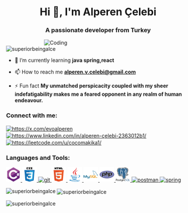 <h1 align="center">Hi 👋, I'm Alperen Çelebi</h1>
<h3 align="center">A passionate developer from Turkey</h3>
<img align="right" alt="Coding" width="400" src="https://i.gifer.com/GYny.gif">	

<p align="left"> <img src="https://komarev.com/ghpvc/?username=superiorbeingalce&label=Profile%20views&color=0e75b6&style=flat" alt="superiorbeingalce" /> </p>

- 🌱 I’m currently learning **java spring,react**

- 📫 How to reach me **alperen.v.celebi@gmail.com**

- ⚡ Fun fact **My unmatched perspicacity coupled with my sheer indefatigability makes me a feared opponent in any realm of human endeavour.**

<h3 align="left">Connect with me:</h3>
<p align="left">
<a href="https://twitter.com/https://x.com/evoalperen" target="blank"><img align="center" src="https://raw.githubusercontent.com/rahuldkjain/github-profile-readme-generator/master/src/images/icons/Social/twitter.svg" alt="https://x.com/evoalperen" height="30" width="40" /></a>
<a href="https://linkedin.com/in/https://www.linkedin.com/in/alperen-çelebi-2363012b1/" target="blank"><img align="center" src="https://raw.githubusercontent.com/rahuldkjain/github-profile-readme-generator/master/src/images/icons/Social/linked-in-alt.svg" alt="https://www.linkedin.com/in/alperen-çelebi-2363012b1/" height="30" width="40" /></a>
<a href="https://www.leetcode.com/https://leetcode.com/u/cocomakika1/" target="blank"><img align="center" src="https://raw.githubusercontent.com/rahuldkjain/github-profile-readme-generator/master/src/images/icons/Social/leet-code.svg" alt="https://leetcode.com/u/cocomakika1/" height="30" width="40" /></a>
</p>

<h3 align="left">Languages and Tools:</h3>
<p align="left"> <a href="https://www.w3schools.com/cs/" target="_blank" rel="noreferrer"> <img src="https://raw.githubusercontent.com/devicons/devicon/master/icons/csharp/csharp-original.svg" alt="csharp" width="40" height="40"/> </a> <a href="https://www.w3schools.com/css/" target="_blank" rel="noreferrer"> <img src="https://raw.githubusercontent.com/devicons/devicon/master/icons/css3/css3-original-wordmark.svg" alt="css3" width="40" height="40"/> </a> <a href="https://git-scm.com/" target="_blank" rel="noreferrer"> <img src="https://www.vectorlogo.zone/logos/git-scm/git-scm-icon.svg" alt="git" width="40" height="40"/> </a> <a href="https://www.w3.org/html/" target="_blank" rel="noreferrer"> <img src="https://raw.githubusercontent.com/devicons/devicon/master/icons/html5/html5-original-wordmark.svg" alt="html5" width="40" height="40"/> </a> <a href="https://www.java.com" target="_blank" rel="noreferrer"> <img src="https://raw.githubusercontent.com/devicons/devicon/master/icons/java/java-original.svg" alt="java" width="40" height="40"/> </a> <a href="https://www.mysql.com/" target="_blank" rel="noreferrer"> <img src="https://raw.githubusercontent.com/devicons/devicon/master/icons/mysql/mysql-original-wordmark.svg" alt="mysql" width="40" height="40"/> </a> <a href="https://www.php.net" target="_blank" rel="noreferrer"> <img src="https://raw.githubusercontent.com/devicons/devicon/master/icons/php/php-original.svg" alt="php" width="40" height="40"/> </a> <a href="https://www.postgresql.org" target="_blank" rel="noreferrer"> <img src="https://raw.githubusercontent.com/devicons/devicon/master/icons/postgresql/postgresql-original-wordmark.svg" alt="postgresql" width="40" height="40"/> </a> <a href="https://postman.com" target="_blank" rel="noreferrer"> <img src="https://www.vectorlogo.zone/logos/getpostman/getpostman-icon.svg" alt="postman" width="40" height="40"/> </a> <a href="https://spring.io/" target="_blank" rel="noreferrer"> <img src="https://www.vectorlogo.zone/logos/springio/springio-icon.svg" alt="spring" width="40" height="40"/> </a> </p>

<p><img align="left" src="https://github-readme-stats.vercel.app/api/top-langs?username=superiorbeingalce&show_icons=true&locale=en&layout=compact" alt="superiorbeingalce" /></p>

<p>&nbsp;<img align="center" src="https://github-readme-stats.vercel.app/api?username=superiorbeingalce&show_icons=true&locale=en" alt="superiorbeingalce" /></p>

<p><img align="center" src="https://github-readme-streak-stats.herokuapp.com/?user=superiorbeingalce&" alt="superiorbeingalce" /></p>

